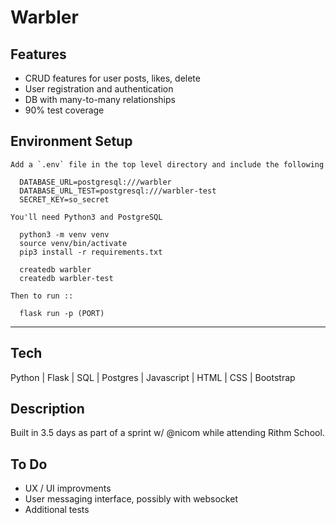 # Warbler

## Features
- CRUD features for user posts, likes, delete
- User registration and authentication
- DB with many-to-many relationships
- 90% test coverage

## Environment Setup
```
Add a `.env` file in the top level directory and include the following 

  DATABASE_URL=postgresql:///warbler
  DATABASE_URL_TEST=postgresql:///warbler-test
  SECRET_KEY=so_secret

You'll need Python3 and PostgreSQL

  python3 -m venv venv
  source venv/bin/activate
  pip3 install -r requirements.txt

  createdb warbler
  createdb warbler-test

Then to run ::

  flask run -p (PORT)
```
---

## Tech

Python | Flask | SQL | Postgres | Javascript | HTML | CSS | Bootstrap

## Description

Built in 3.5 days as part of a sprint w/ @nicom while attending Rithm School.

## To Do
- UX / UI improvments
- User messaging interface, possibly with websocket
- Additional tests
